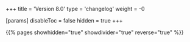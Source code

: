 +++
title = 'Version 8.0'
type = 'changelog'
weight = -0

[params]
  disableToc = false
  hidden = true
+++

{{% pages showhidden="true" showdivider="true" reverse="true" %}}
